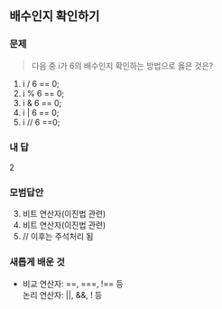 ## 배수인지 확인하기

### 문제

> 다음 중 i가 6의 배수인지 확인하는 방법으로 옳은 것은?

1. i / 6 == 0;
2. i % 6 == 0;
3. i & 6 == 0;
4. i | 6 == 0;
5. i // 6 ==0;

### 내 답

2<br>

### 모범답안

3. 비트 연산자(이진법 관련)
4. 비트 연산자(이진법 관련)<br>
5. // 이후는 주석처리 됨<br>

### 새롭게 배운 것

-   비교 연산자: ==, ===, !== 등<br>
    논리 연산자: ||, &&, ! 등
